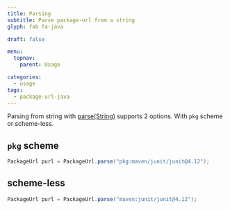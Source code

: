 ```yaml
---
title: Parsing
subtitle: Parse package-url from a string
glyph: fab fa-java

draft: false

menu:
  topnav:
    parent: Usage

categories:
  - usage
tags:
  - package-url-java
---
```

Parsing from string with [parse(String)](../../maven/apidocs/org/sonatype/goodies/packageurl/PackageUrl.html#parse-java.lang.String-)
supports 2 options.  With `pkg` scheme or scheme-less.

## `pkg` scheme

```java
PackageUrl purl = PackageUrl.parse("pkg:maven/junit/junit@4.12");
```

## scheme-less

```java
PackageUrl purl = PackageUrl.parse("maven:junit/junit@4.12");
```
